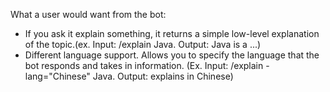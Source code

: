 What a user would want from the bot:
- If you ask it explain something, it returns a simple low-level explanation of the topic.(ex. Input: /explain Java. Output: Java is a ...)
- Different language support. Allows you to specify the language that the bot responds and takes in information. (Ex. Input: /explain -lang="Chinese" Java. Output: explains in Chinese)
